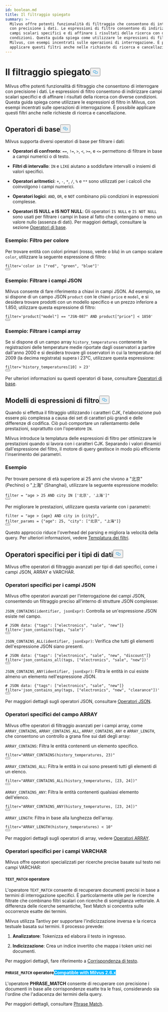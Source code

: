 ```yaml
---
id: boolean.md
title: Il filtraggio spiegato
summary: >-
  Milvus offre potenti funzionalità di filtraggio che consentono di interrogare
  con precisione i dati. Le espressioni di filtro consentono di indirizzare
  campi scalari specifici e di affinare i risultati della ricerca con diverse
  condizioni. Questa guida spiega come utilizzare le espressioni di filtro in
  Milvus, con esempi incentrati sulle operazioni di interrogazione. È possibile
  applicare questi filtri anche nelle richieste di ricerca e cancellazione.
---
```

<h1 id="Filtering-Explained" class="common-anchor-header">Il filtraggio spiegato<button data-href="#Filtering-Explained" class="anchor-icon" translate="no">
      <svg translate="no"
        aria-hidden="true"
        focusable="false"
        height="20"
        version="1.1"
        viewBox="0 0 16 16"
        width="16"
      >
        <path
          fill="#0092E4"
          fill-rule="evenodd"
          d="M4 9h1v1H4c-1.5 0-3-1.69-3-3.5S2.55 3 4 3h4c1.45 0 3 1.69 3 3.5 0 1.41-.91 2.72-2 3.25V8.59c.58-.45 1-1.27 1-2.09C10 5.22 8.98 4 8 4H4c-.98 0-2 1.22-2 2.5S3 9 4 9zm9-3h-1v1h1c1 0 2 1.22 2 2.5S13.98 12 13 12H9c-.98 0-2-1.22-2-2.5 0-.83.42-1.64 1-2.09V6.25c-1.09.53-2 1.84-2 3.25C6 11.31 7.55 13 9 13h4c1.45 0 3-1.69 3-3.5S14.5 6 13 6z"
        ></path>
      </svg>
    </button></h1><p>Milvus offre potenti funzionalità di filtraggio che consentono di interrogare con precisione i dati. Le espressioni di filtro consentono di indirizzare campi scalari specifici e di affinare i risultati della ricerca con diverse condizioni. Questa guida spiega come utilizzare le espressioni di filtro in Milvus, con esempi incentrati sulle operazioni di interrogazione. È possibile applicare questi filtri anche nelle richieste di ricerca e cancellazione.</p>
<h2 id="Basic-operators" class="common-anchor-header">Operatori di base<button data-href="#Basic-operators" class="anchor-icon" translate="no">
      <svg translate="no"
        aria-hidden="true"
        focusable="false"
        height="20"
        version="1.1"
        viewBox="0 0 16 16"
        width="16"
      >
        <path
          fill="#0092E4"
          fill-rule="evenodd"
          d="M4 9h1v1H4c-1.5 0-3-1.69-3-3.5S2.55 3 4 3h4c1.45 0 3 1.69 3 3.5 0 1.41-.91 2.72-2 3.25V8.59c.58-.45 1-1.27 1-2.09C10 5.22 8.98 4 8 4H4c-.98 0-2 1.22-2 2.5S3 9 4 9zm9-3h-1v1h1c1 0 2 1.22 2 2.5S13.98 12 13 12H9c-.98 0-2-1.22-2-2.5 0-.83.42-1.64 1-2.09V6.25c-1.09.53-2 1.84-2 3.25C6 11.31 7.55 13 9 13h4c1.45 0 3-1.69 3-3.5S14.5 6 13 6z"
        ></path>
      </svg>
    </button></h2><p>Milvus supporta diversi operatori di base per filtrare i dati:</p>
<ul>
<li><p><strong>Operatori di confronto</strong>: <code translate="no">==</code>, <code translate="no">!=</code>, <code translate="no">&gt;</code>, <code translate="no">&lt;</code>, <code translate="no">&gt;=</code>, e <code translate="no">&lt;=</code> permettono di filtrare in base a campi numerici o di testo.</p></li>
<li><p><strong>Filtri di intervallo</strong>: <code translate="no">IN</code> e <code translate="no">LIKE</code> aiutano a soddisfare intervalli o insiemi di valori specifici.</p></li>
<li><p><strong>Operatori aritmetici</strong>: <code translate="no">+</code>, <code translate="no">-</code>, <code translate="no">*</code>, <code translate="no">/</code>, <code translate="no">%</code> e <code translate="no">**</code> sono utilizzati per i calcoli che coinvolgono i campi numerici.</p></li>
<li><p><strong>Operatori logici</strong>: <code translate="no">AND</code>, <code translate="no">OR</code>, e <code translate="no">NOT</code> combinano più condizioni in espressioni complesse.</p></li>
<li><p><strong>Operatori IS NULL e IS NOT NULL</strong>: Gli operatori <code translate="no">IS NULL</code> e <code translate="no">IS NOT NULL</code> sono usati per filtrare i campi in base al fatto che contengano o meno un valore nullo (assenza di dati). Per maggiori dettagli, consultare la sezione <a href="/docs/it/basic-operators.md#IS-NULL-and-IS-NOT-NULL-Operators">Operatori di base</a>.</p></li>
</ul>
<h3 id="Example-Filtering-by-Color" class="common-anchor-header">Esempio: Filtro per colore</h3><p>Per trovare entità con colori primari (rosso, verde o blu) in un campo scalare <code translate="no">color</code>, utilizzare la seguente espressione di filtro:</p>
<pre><code translate="no" class="language-python"><span class="hljs-built_in">filter</span>=<span class="hljs-string">&#x27;color in [&quot;red&quot;, &quot;green&quot;, &quot;blue&quot;]&#x27;</span>
<button class="copy-code-btn"></button></code></pre>
<h3 id="Example-Filtering-JSON-Fields" class="common-anchor-header">Esempio: Filtrare i campi JSON</h3><p>Milvus consente di fare riferimento a chiavi in campi JSON. Ad esempio, se si dispone di un campo JSON <code translate="no">product</code> con le chiavi <code translate="no">price</code> e <code translate="no">model</code>, e si desidera trovare prodotti con un modello specifico e un prezzo inferiore a 1.850, utilizzare questa espressione di filtro:</p>
<pre><code translate="no" class="language-python"><span class="hljs-built_in">filter</span>=<span class="hljs-string">&#x27;product[&quot;model&quot;] == &quot;JSN-087&quot; AND product[&quot;price&quot;] &lt; 1850&#x27;</span>
<button class="copy-code-btn"></button></code></pre>
<h3 id="Example-Filtering-Array-Fields" class="common-anchor-header">Esempio: Filtrare i campi array</h3><p>Se si dispone di un campo array <code translate="no">history_temperatures</code> contenente le registrazioni delle temperature medie riportate dagli osservatori a partire dall'anno 2000 e si desidera trovare gli osservatori in cui la temperatura del 2009 (la decima registrata) supera i 23°C, utilizzare questa espressione:</p>
<pre><code translate="no" class="language-python"><span class="hljs-built_in">filter</span>=<span class="hljs-string">&#x27;history_temperatures[10] &gt; 23&#x27;</span>
<button class="copy-code-btn"></button></code></pre>
<p>Per ulteriori informazioni su questi operatori di base, consultare <a href="/docs/it/basic-operators.md">Operatori di base</a>.</p>
<h2 id="Filter-expression-templates" class="common-anchor-header">Modelli di espressioni di filtro<button data-href="#Filter-expression-templates" class="anchor-icon" translate="no">
      <svg translate="no"
        aria-hidden="true"
        focusable="false"
        height="20"
        version="1.1"
        viewBox="0 0 16 16"
        width="16"
      >
        <path
          fill="#0092E4"
          fill-rule="evenodd"
          d="M4 9h1v1H4c-1.5 0-3-1.69-3-3.5S2.55 3 4 3h4c1.45 0 3 1.69 3 3.5 0 1.41-.91 2.72-2 3.25V8.59c.58-.45 1-1.27 1-2.09C10 5.22 8.98 4 8 4H4c-.98 0-2 1.22-2 2.5S3 9 4 9zm9-3h-1v1h1c1 0 2 1.22 2 2.5S13.98 12 13 12H9c-.98 0-2-1.22-2-2.5 0-.83.42-1.64 1-2.09V6.25c-1.09.53-2 1.84-2 3.25C6 11.31 7.55 13 9 13h4c1.45 0 3-1.69 3-3.5S14.5 6 13 6z"
        ></path>
      </svg>
    </button></h2><p>Quando si effettua il filtraggio utilizzando i caratteri CJK, l'elaborazione può essere più complessa a causa dei set di caratteri più grandi e delle differenze di codifica. Ciò può comportare un rallentamento delle prestazioni, soprattutto con l'operatore <code translate="no">IN</code>.</p>
<p>Milvus introduce la templatura delle espressioni di filtro per ottimizzare le prestazioni quando si lavora con i caratteri CJK. Separando i valori dinamici dall'espressione del filtro, il motore di query gestisce in modo più efficiente l'inserimento dei parametri.</p>
<h3 id="Example" class="common-anchor-header">Esempio</h3><p>Per trovare persone di età superiore ai 25 anni che vivono a "北京" (Pechino) o "上海" (Shanghai), utilizzare la seguente espressione modello:</p>
<pre><code translate="no" class="language-python"><span class="hljs-built_in">filter</span> = <span class="hljs-string">&quot;age &gt; 25 AND city IN [&#x27;北京&#x27;, &#x27;上海&#x27;]&quot;</span>
<button class="copy-code-btn"></button></code></pre>
<p>Per migliorare le prestazioni, utilizzare questa variante con i parametri:</p>
<pre><code translate="no" class="language-python"><span class="hljs-built_in">filter</span> = <span class="hljs-string">&quot;age &gt; {age} AND city in {city}&quot;</span>,
filter_params = {<span class="hljs-string">&quot;age&quot;</span>: <span class="hljs-number">25</span>, <span class="hljs-string">&quot;city&quot;</span>: [<span class="hljs-string">&quot;北京&quot;</span>, <span class="hljs-string">&quot;上海&quot;</span>]}
<button class="copy-code-btn"></button></code></pre>
<p>Questo approccio riduce l'overhead del parsing e migliora la velocità della query. Per ulteriori informazioni, vedere <a href="/docs/it/filtering-templating.md">Templatura dei filtri</a>.</p>
<h2 id="Data-type-specific-operators" class="common-anchor-header">Operatori specifici per i tipi di dati<button data-href="#Data-type-specific-operators" class="anchor-icon" translate="no">
      <svg translate="no"
        aria-hidden="true"
        focusable="false"
        height="20"
        version="1.1"
        viewBox="0 0 16 16"
        width="16"
      >
        <path
          fill="#0092E4"
          fill-rule="evenodd"
          d="M4 9h1v1H4c-1.5 0-3-1.69-3-3.5S2.55 3 4 3h4c1.45 0 3 1.69 3 3.5 0 1.41-.91 2.72-2 3.25V8.59c.58-.45 1-1.27 1-2.09C10 5.22 8.98 4 8 4H4c-.98 0-2 1.22-2 2.5S3 9 4 9zm9-3h-1v1h1c1 0 2 1.22 2 2.5S13.98 12 13 12H9c-.98 0-2-1.22-2-2.5 0-.83.42-1.64 1-2.09V6.25c-1.09.53-2 1.84-2 3.25C6 11.31 7.55 13 9 13h4c1.45 0 3-1.69 3-3.5S14.5 6 13 6z"
        ></path>
      </svg>
    </button></h2><p>Milvus offre operatori di filtraggio avanzati per tipi di dati specifici, come i campi JSON, ARRAY e VARCHAR.</p>
<h3 id="JSON-field-specific-operators" class="common-anchor-header">Operatori specifici per i campi JSON</h3><p>Milvus offre operatori avanzati per l'interrogazione dei campi JSON, consentendo un filtraggio preciso all'interno di strutture JSON complesse:</p>
<p><code translate="no">JSON_CONTAINS(identifier, jsonExpr)</code>: Controlla se un'espressione JSON esiste nel campo.</p>
<pre><code translate="no" class="language-python"><span class="hljs-comment"># JSON data: {&quot;tags&quot;: [&quot;electronics&quot;, &quot;sale&quot;, &quot;new&quot;]}</span>
<span class="hljs-built_in">filter</span>=<span class="hljs-string">&#x27;json_contains(tags, &quot;sale&quot;)&#x27;</span>
<button class="copy-code-btn"></button></code></pre>
<p><code translate="no">JSON_CONTAINS_ALL(identifier, jsonExpr)</code>: Verifica che tutti gli elementi dell'espressione JSON siano presenti.</p>
<pre><code translate="no" class="language-python"><span class="hljs-comment"># JSON data: {&quot;tags&quot;: [&quot;electronics&quot;, &quot;sale&quot;, &quot;new&quot;, &quot;discount&quot;]}</span>
<span class="hljs-built_in">filter</span>=<span class="hljs-string">&#x27;json_contains_all(tags, [&quot;electronics&quot;, &quot;sale&quot;, &quot;new&quot;])&#x27;</span>
<button class="copy-code-btn"></button></code></pre>
<p><code translate="no">JSON_CONTAINS_ANY(identifier, jsonExpr)</code>: Filtra le entità in cui esiste almeno un elemento nell'espressione JSON.</p>
<pre><code translate="no" class="language-python"><span class="hljs-comment"># JSON data: {&quot;tags&quot;: [&quot;electronics&quot;, &quot;sale&quot;, &quot;new&quot;]}</span>
<span class="hljs-built_in">filter</span>=<span class="hljs-string">&#x27;json_contains_any(tags, [&quot;electronics&quot;, &quot;new&quot;, &quot;clearance&quot;])&#x27;</span>
<button class="copy-code-btn"></button></code></pre>
<p>Per maggiori dettagli sugli operatori JSON, consultare <a href="/docs/it/json-operators.md">Operatori JSON</a>.</p>
<h3 id="ARRAY-field-specific-operators" class="common-anchor-header">Operatori specifici del campo ARRAY</h3><p>Milvus offre operatori di filtraggio avanzati per i campi array, come <code translate="no">ARRAY_CONTAINS</code>, <code translate="no">ARRAY_CONTAINS_ALL</code>, <code translate="no">ARRAY_CONTAINS_ANY</code> e <code translate="no">ARRAY_LENGTH</code>, che consentono un controllo a grana fine sui dati degli array:</p>
<p><code translate="no">ARRAY_CONTAINS</code>: Filtra le entità contenenti un elemento specifico.</p>
<pre><code translate="no" class="language-python"><span class="hljs-built_in">filter</span>=<span class="hljs-string">&quot;ARRAY_CONTAINS(history_temperatures, 23)&quot;</span>
<button class="copy-code-btn"></button></code></pre>
<p><code translate="no">ARRAY_CONTAINS_ALL</code>: Filtra le entità in cui sono presenti tutti gli elementi di un elenco.</p>
<pre><code translate="no" class="language-python"><span class="hljs-built_in">filter</span>=<span class="hljs-string">&quot;ARRAY_CONTAINS_ALL(history_temperatures, [23, 24])&quot;</span>
<button class="copy-code-btn"></button></code></pre>
<p><code translate="no">ARRAY_CONTAINS_ANY</code>: Filtra le entità contenenti qualsiasi elemento dell'elenco.</p>
<pre><code translate="no" class="language-python"><span class="hljs-built_in">filter</span>=<span class="hljs-string">&quot;ARRAY_CONTAINS_ANY(history_temperatures, [23, 24])&quot;</span>
<button class="copy-code-btn"></button></code></pre>
<p><code translate="no">ARRAY_LENGTH</code>: Filtra in base alla lunghezza dell'array.</p>
<pre><code translate="no" class="language-python"><span class="hljs-built_in">filter</span>=<span class="hljs-string">&quot;ARRAY_LENGTH(history_temperatures) &lt; 10&quot;</span>
<button class="copy-code-btn"></button></code></pre>
<p>Per maggiori dettagli sugli operatori di array, vedere <a href="/docs/it/array-operators.md">Operatori ARRAY</a>.</p>
<h3 id="VARCHAR-field-specific-operators" class="common-anchor-header">Operatori specifici per i campi VARCHAR</h3><p>Milvus offre operatori specializzati per ricerche precise basate sul testo nei campi VARCHAR:</p>
<h4 id="TEXTMATCH-operator" class="common-anchor-header"><code translate="no">TEXT_MATCH</code> operatore</h4><p>L'operatore <code translate="no">TEXT_MATCH</code> consente di recuperare documenti precisi in base a termini di interrogazione specifici. È particolarmente utile per le ricerche filtrate che combinano filtri scalari con ricerche di somiglianza vettoriale. A differenza delle ricerche semantiche, Text Match si concentra sulle occorrenze esatte dei termini.</p>
<p>Milvus utilizza Tantivy per supportare l'indicizzazione inversa e la ricerca testuale basata sui termini. Il processo prevede:</p>
<ol>
<li><p><strong>Analizzatore</strong>: Tokenizza ed elabora il testo in ingresso.</p></li>
<li><p><strong>Indicizzazione</strong>: Crea un indice invertito che mappa i token unici nei documenti.</p></li>
</ol>
<p>Per maggiori dettagli, fare riferimento a <a href="/docs/it/keyword-match.md">Corrispondenza di testo</a>.</p>
<h4 id="PHRASEMATCH-operator--Milvus-26x" class="common-anchor-header"><code translate="no">PHRASE_MATCH</code> operatore<span class="beta-tag" style="background-color:rgb(0, 179, 255);color:white" translate="no">Compatible with Milvus 2.6.x</span></h4><p>L'operatore <strong>PHRASE_MATCH</strong> consente di recuperare con precisione i documenti in base alle corrispondenze esatte tra le frasi, considerando sia l'ordine che l'adiacenza dei termini della query.</p>
<p>Per maggiori dettagli, consultare <a href="/docs/it/phrase-match.md">Phrase Match</a>.</p>

